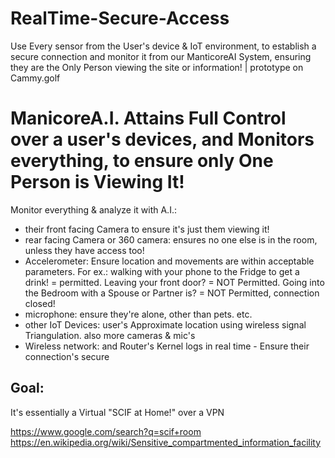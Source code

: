 # RealTime-Secure-Access
Use Every sensor from the User's device &amp; IoT environment, to establish a secure connection and monitor it from our ManticoreAI System, ensuring they are the Only Person viewing the site or information!  | prototype on Cammy.golf

# ManicoreA.I. Attains Full Control over a user's devices, and Monitors everything, to ensure only One Person is Viewing It!
Monitor everything & analyze it with A.I.:
- their front facing Camera to ensure it's just them viewing it!
- rear facing Camera or 360 camera: ensures no one else is in the room, unless they have access too!
- Accelerometer: Ensure location and movements are within acceptable parameters. For ex.: walking with your phone to the Fridge to get a drink! = permitted. Leaving your front door? = NOT Permitted. Going into the Bedroom with a Spouse or Partner is? = NOT Permitted, connection closed!
- microphone: ensure they're alone, other than pets. etc.
- other IoT Devices: user's Approximate location using wireless signal Triangulation. also more cameras & mic's
- Wireless network: and Router's Kernel logs in real time - Ensure their connection's secure

## Goal:
It's essentially a Virtual "SCIF at Home!" over a VPN

https://www.google.com/search?q=scif+room
https://en.wikipedia.org/wiki/Sensitive_compartmented_information_facility
